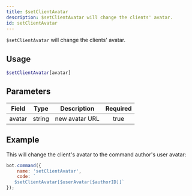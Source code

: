 ```yaml
---
title: $setClientAvatar
description: $setClientAvatar will change the clients' avatar.
id: setClientAvatar
---
```


`$setClientAvatar` will change the clients' avatar.

## Usage

```php
$setClientAvatar[avatar]
```

## Parameters 

| Field     | Type    | Description     | Required |
|-----------|---------|-----------------|:--------:|
| avatar  | string | new avatar URL        |   true   |

## Example

This will change the client's avatar to the command author's user avatar:

```javascript
bot.command({
    name: 'setClientAvatar',
    code: `
   $setClientAvatar[$userAvatar[$authorID]]`
});
```